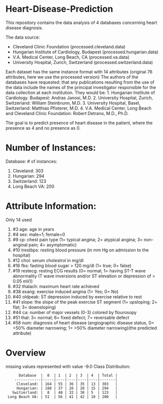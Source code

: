 # Heart-Disease-Prediction
This repository contains the data analysis of 4 databases concerning heart disease diagnosis.

The data source:
   * Cleveland Clinic Foundation (processed.cleveland.data) 
   * Hungarian Institute of Cardiology, Budapest (processed.hungarian.data) 
   * V.A. Medical Center, Long Beach, CA (processed.va.data) 
   * University Hospital, Zurich, Switzerland (processed.switzerland.data)

Each dataset has the same instance format with 14 attributes (original 76 attributes, here we use the processed version)
The authors of the databases have requested:
that any publications resulting from the use of the data include the names of the principal investigator responsible for the data collection at each institution.  They would be:
       1. Hungarian Institute of Cardiology. Budapest: Andras Janosi, M.D.
       2. University Hospital, Zurich, Switzerland: William Steinbrunn, M.D.
       3. University Hospital, Basel, Switzerland: Matthias Pfisterer, M.D.
       4. V.A. Medical Center, Long Beach and Cleveland Clinic Foundation: Robert Detrano, M.D., Ph.D.

The goal is to predict presence of heart disease in the patient, where the presence as 4 and no presence as 0.

# Number of Instances: 
Database: # of instances:
1. Cleveland: 303
2. Hungarian: 294
3. Switzerland: 123
4. Long Beach VA: 200

# Attribute Information:  
  Only 14 used
  1. #3  age: age in years
  2. #4  sex: male=1; female=0      
  3. #9  cp: chest pain type (1= typical angina; 2= atypical angina; 3= non-anginal pain; 4= asymptomatic)      
  4. #10 trestbps: resting blood pressure (in mm Hg on admission to the hospital)
  5. #12 chol: serum cholestrol in mg/dl      
  6. #16 fbs: fasting blood sugar > 120 mg/dl (1= true; 0= false)     
  7. #19 restecg: resting ECG results (0= normal; 1= having ST-T wave abnormality (T wave inversions and/or ST elevation or depression of > 0.05 mV))  
  8. #32 thalach: maximum heart rate achieved 
  9. #38 exang: exercise induced angina (1= Yes; 0= No)   
  10. #40 oldpeak: ST depression induced by exercise relative to rest 
  11. #41 slope: the slope of the peak exercise ST segment (1= upsloping; 2= flat; 3= downsloping)     
  12. #44 ca: number of major vessels (0-3) colored by flourosopy       
  13. #51 thal: 3= normal; 6= fixed defect; 7= reversable defect      
  14. #58 num: diagnosis of heart disease (angiographic disease status, 0= <50% diameter narrowing; 1= >50% diameter narrowing)(the predicted attribute)


# Overview

missing values represented with value -9.0
Class Distribution:

          Database  |  0  | 1  | 2  | 3  | 4  | Total |
        ------------|-----|----|----|----|----|-------|
         Cleveland: | 164 | 55 | 36 | 35 | 13 | 303   |
         Hungarian: | 188 | 37 | 26 | 28 | 15 | 294   |
       Switzerland: |  8  | 48 | 32 | 30 | 5  | 123   |
     Long Beach VA: | 51  | 56 | 41 | 42 | 10 | 200   |
